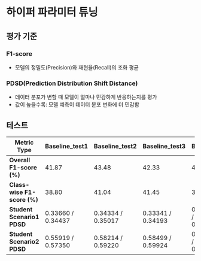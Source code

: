 # 하이퍼 파라미터 튜닝

## 평가 기준
### F1-score
- 모델의 정밀도(Precision)와 재현율(Recall)의 조화 평균


### PDSD(Prediction Distribution Shift Distance)
- 데이터 분포가 변할 때 모델이 얼마나 민감하게 반응하는지를 평가
- 값이 높을수록: 모델 예측이 데이터 분포 변화에 더 민감함


## 테스트

| **Metric Type**             | **Baseline_test1**     | **Baseline_test2**     | **Baseline_test3**     | **Baseline**           |
|----------------------------|------------------------|------------------------|------------------------|------------------------|
| **Overall F1-score (%)**   | 41.87                  | 43.48                  | 42.33                  | 40.97                  |
| **Class-wise F1-score (%)**| 38.80                  | 41.04                  | 41.45                  | 38.64                  |
| **Student Scenario1 PDSD** | 0.33660 / 0.34437      | 0.34334 / 0.35017      | 0.33341 / 0.34193      | 0.33356 / 0.34200      |
| **Student Scenario2 PDSD** | 0.55919 / 0.57350      | 0.58214 / 0.59220      | 0.58499 / 0.59924      | 0.52908 / 0.54591      |
